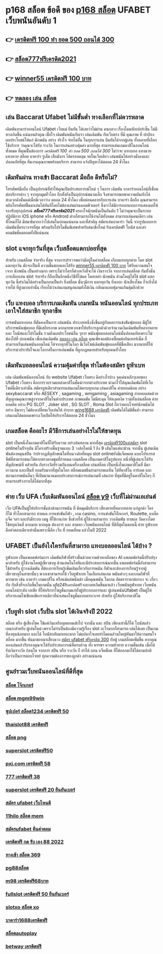 # p168 สล็อต ข้อดี ของ [p168 สล็อต](https://mabet.net/credit-free-new/) UFABET เว็บพนันอันดับ 1

## 👉 [เครดิตฟรี 100 ทํา ยอด 500 ถอนได้ 300](https://mabet.net/credit-free-new/)
## 👉 [สล็อต777ฟรีเครดิต2021](https://member.mabet.net/?action=login)
## 👉 [winner55 เครดิตฟรี 100 บาท](https://bio.link/tisawago)
## 👉 [ทดลอง เล่น สล็อต](https://mabet.net/pg-slot-credit-free/)

## เล่น Baccarat Ufabet ไม่มีขั้นต่ำ ทางเลือกที่ไม่ควรพลาด

 เดิมพันบาคาร่าออนไลน์  Ufabet เว็บแม่  ยืนยัน ได้เลยว่าไม่ผ่าน คนกลาง เรื่องโดนหักเปอร์เซ็น  ไม่มีทางเกิดขึ้น แน่นอนถ้าคุณ เชื่อใจ เดิมพันพนันกับเรา  เล่นเดิมพัน กับเว็บตรง ที่มี คุณภาพ ที่ ปกป้องผลประโยชน์ให้แก่ นักพนัน อย่าง จริงใจ  จ่ายไม่อั้น ในทุกการเล่น ยืนยันได้จากผู้เล่น ทั้งหลายที่เลือกใช้บริการ ว่าคุณจะได้รับ รางวัล ในการเล่นอย่างคุ้มค่า  มากที่สุด สามารถเล่นเกมคาสิโนออนไลน์ ทั้งหมด ที่คุณนีั้นต้องการ *เครดิตฟรี 100 ทํา ยอด 500 ถอนได้ 300* ไม่ว่าจะ แทงบอล แทงมวย แทงหวย สล็อต บาคาร่า รูเล็ต เสือมังกร ได้ครอบคลุม  จบในเว็บเดียว เล่นพนันได้อย่างมั่งคงและปลอดภัยที่สุด ทีมงานคุณภาพพร้อมบริการ สามารถ แจ้งปัญหาได้ตลอด 24 ชั่วโมง

## เดิมพันผ่าน ทางเข้า Baccarat มือถือ  ดีหรือไม่?

 โทรศัพท์มือถือ  เป็นอุปกรณ์ที่ทำให้คุณเปิดประสบการณ์ใหม่ ๆ ในการ  เดิมพัน  บาคาร่าออนไลน์ที่เชื่อมต่อบริการต่าง ๆ จากทุกมุมทั่วโลก อีกทั้งยังเป็นอุปกรณ์ขนาดเล็ก จึงสามารถพกพาความบันเทิงได้สะดวกดังนั้นแค่เมื่อมีเวลาว่าง  ตลอด 24 ชั่วโมง  เพื่อผ่อนคลายกับการเล่น บาคาร่า มือถือ คุณสามารถหยิบโทรศัพท์ขึ้นมาเล่นได้ทันทีโดยไม่ต้องเล่นผ่านคอมพิวเตอร์ ซึ่งเราได้มีการออกแบบการแสดงผลให้รองรับทุกอุปกรณ์ ***สล็อต777ฟรีเครดิต2021***  ครองใจนักพนันเป็นอันดับ 1  ไม่ว่าคุณจะเป็นระบบปฏิบัติการ iOS iphone หรือ Android ต่างก็สามารถใช้งานได้ทั้งหมด สามารถเล่นคนเดียว เล่นที่ไหนก็ได้ มีสมาธิมากกว่าไปเล่นในบ่อนแน่นอน และที่สำคัญ สมัครเล่นบาคาร่า วันนี้ จากรูปแบบการเดิมพันที่ครบวงจรที่สุด พร้อมรับโปรโมชั่นพิเศษสำหรับสมาชิกใหม่ รับเครดิตฟรี โบนัส และค่าคอมมิชชั่นตลอดทั้งปีแน่นอน


##  slot  แจกทุกวันที่สุด เว็บสล็อตแตกบ่อยที่สุด

สำหรับ เกมสล็อต จ่ายจริง ที่สุด จากการสำรวจพบว่ามีอยู่ในค่ายสล็อต เกือบแทบทุกค่าย โดย slot  แตกทุกวัน  มักจะเป็นที่ ความชื่นชอบและได้รับ  [winner55 เครดิตฟรี 100 บาท](https://mabet.net/pg-slot-credit-free/) ได้รับความสนใจ เจาก นักพนัน  เป็นอย่างมาก  เพราะไม่ว่าใครก็ต่างหวังที่จะได้ เงินรางวัล  จากการเล่นสล็อต กันทั้งนั้น การเลือกเล่น slot  จ่ายจริง  ก็ถือเป็นอีกหนึ่งวิธีที่ได้ผล โดยเหล่า นักพนัน  ส่วนใหญ่ได้ใช้ slot  แตกทุกวัน นี้ทำเงินได้อย่างเป็นกอบเป็นกำ ยิ่งสล็อต นั้นๆมีการ แตกทุกวัน  ยิ่งเยอะ นักเสี่ยงโชค ก็จะยิ่งได้ รายได้ ที่สูงมากเท่านั้น เรียกได้ว่าเล่นเกมสนุกแถมยังได้เงิน  กลับมาแบบคุ้มจนเกินคุ้มอีกด้วย


## เว็บ แทงบอล  บริการเกมเดิมพัน เกมพนัน พนันออนไลน์ ทุกประเภทเอาใจใส่สมาชิก ทุกอาชีพ

การพนันแทงบอล ที่มั่นคงเป็นการ เล่นพนัน ประเภทหนึ่งซึ่งขึ้นอยู่กับผลการแข่งขันฟุตบอล มีผู้ให้บริการพนันฟุตบอล ที่มีเสถียรภาพ มากมายพวกเขาให้บริการลูกค้าด้วยจำนวนเงินเดิมพันที่หลากหลายและ โบนัสและโปรโมชั่น รวมถึงผลประโยชน์อื่น ๆการ พนันฟุตบอลออนไลน์นั้นปลอดภัยเพราะไม่ต้องไปที่ บ่อนพนัน เพื่อเล่นเดิมพัน [ทดลอง เล่น สล็อต](https://mabet.net/credit-free-100/) คุณเพียงแค่ต้องเชื่อมต่ออินเทอร์เน็ต ก็สามารถเริ่มเล่นพนันออนไลน์ ได้จากทุกที่ในโลก มีเว็บไซต์เดิมพันฟุตบอลที่มีชื่อเสียง มากมายที่ให้บริการน่าประทับใจและโอกาสในการเล่นพนัน ที่ถูกกฎหมายสำหรับทุกคนทั่วโลก 

##  เดิมพันบอลออนไลน์ ความคุ้มค่าที่สุด ทำไมต้องสมัคร ยูฟ่าเบท 

เล่น เดิมพันพนันออนไลน์ กับ website  Ufabet เว็บตรง ดีอย่างไรบ้าง จุดเด่นหลักๆเลยของ Ufabet เว็บตรง  คือการรวบรวมแหล่งคาสิโนชั้นนำจากต่างประเทศ นำมาไว้ให้คุณเดิมพันได้ที่เว็บไซค์นี้เดียวเท่านั้น สมัครยูสเดียวสามารถเล่นเกมได้ครบทุกเกม เล่นคาสิโน ค่ายยอดนิยม   อย่าง  sexybaccarat หรือ AESEXY , sagaming , wmgaming , asiagaming ถ่ายทอดสดด้วยสัญญาณคุณภาพสูงจากคาสิโนในต่างประเทศ ภาพคมชัด  ไม่มีสะดุด  ให้หงุดหงิด  รวมทั้งเล่นสล็อต ค่ายยอดฮิต  อย่าง PG SLOT , Joker slot , SG SLOT , Roma Slot ถือว่าตอบโจทย์นักพนันได้อย่าง ดีมากๆ ไม่ต้องเปลี่ยนเว็บเล่นให้ ลำบาก [wing1688 เครดิตฟรี](https://mabet.net/register/) เดิมพันได้ไม่มีขั้นต่ำ สามารถเล่นเกมได้ตลอดเพราะเว็บเปิดให้บริการได้ตลอด 24 ชั่วโมง


##  เกมสล็อต คืออะไร มีวิธีการเล่นอย่างไรไม่ให้ขาดทุน

 slot เป็นหนึ่งในเกมคาสิโนที่ได้รับความ อย่างล้นหลาม มากที่สุด [เครดิตฟรี100แค่สมัคร](https://member.mabet.net/?action=login)  slot onlineในปัจจุบัน มีโครงสร้างพื้นฐานแบบ 3 วงล้อโดยมี 1 ถึง 9 เส้นในแต่ละม้วน จากนั้น ผู้เล่นเดิมพันต้องหมุนสปิน ว่าปรากฏสัญลักษณ์ใดที่บนวงล้อที่หมุน  slot onlineยังมีแจ็คพอต แบบโปรเกรสซีฟที่สามารถชนะได้หากตรงตามชุดที่กำหนด เกมสล็อต เป็นเกมคาสิโนรูปแบบ หนึ่งที่ผู้เล่นจะได้รับสัญลักษณ์ที่ คล้ายกัน กับรางวัลที่รวมกันบนเครื่องสล็อต เล่นสล็อต เป็นหนึ่งในเกมคาสิโนที่ มีมายาวนาน และเป็นที่ ยอมรับมากที่สุดในโลก สล็อตแมชชีนสามารถพบเห็น ได้ที่คาสิโน อาร์เคด และสถานการพนันอื่นๆ ที่เปิดมานานมอบประสบการณ์การเล่นเกมที่ เล่นง่าย ที่สุดที่มีอยู่ในคาสิโนใดๆ ก็สามารถสร้างรายได้ได้มากที่สุด 

## ค่าย เว็บ UFA  เว็บเดิมพันออนไลน์   [สล็อต y9](https://mabet.net/) เว็บที่ไม่ผ่านเอเย่นต์ 

เว็บ UFAเป็นผู้ให้บริการชั้นนำด้านการพนัน ที่ มีหมุดมีบริการ เสี่ยงทายที่หลากหลาย แก่ลูกค้า  ใครก็ได้ ทั่วโลกสามารถ   ทายผล การแข่งขันกีฬา , เกม casino, การแข่งขันโป๊กเกอร์,  Roulette, แบล็คแจ็ค  ฯลฯ และยังมีระบบ เมนู ที่ใช้งานง่าย ซึ่งช่วยให้ ผู้ใช้งานสามารถ วางเดิมพัน ทายผล วัดดวงโดยใช้สกุลเงินที่ มากมาย  หากคุณ ต้องการ  และ  ตามหา เว็บพนันออนไลน์  ที่ดีที่สุดในตอนนี้ ค่าย  ยูฟ่าเบท  คือคำตอบเดียวเท่านั้นเพราะนี้คือ เว็บ ที่  ยอดเยี่ยม แล้วในปี 2022

## UFABET เป็นยังไงใครกันที่สามารถ แทงบอลออนไลน์  ได้บ้าง ?

 ยูฟ่าเบท เป็นแพลตฟอร์มการ เดิมพันกีฬาที่สร้างขึ้นด้วยความช่วยเหลือของ AI แพลตฟอร์มนี้ปรับปรุง มาสำหรับ ผู้ใช้งานโดยผู้เชี่ยวชาญ ด้านเทคโนโลยีและมีประสบการณ์มากขึ้น แพลตฟอร์มนี้ยังสามารถใช้สำหรับ ผู้วางเดิมพัน ที่ต้องการเรียนรู้เพิ่มเติมเกี่ยวกับการพนัน กีฬาและต้องการเรียนรู้จากผู้เชี่ยวชาญในสาขานั้นๆ พวกเขาสามารถใช้  เว็บยูฟ่าเบท ในเลือกเล่นเกม พนันต่างๆ และเกมกีฬาที่มากมาย เช่น บาคาร่า เกมคาสิโน หรือแม้แต่พนันม้า เมื่อคุณพนัน ในเกม อัตตราราคาต่อรอง จะ เกี่ยวกับ กับสิ่งที่จะเกิดขึ้นในเกมนั้น *ufa24hเครดิตฟรี* และเคยเกิดขึ้นมาแล้ว  เว็บพนันยูฟ่าเบท  เว็บพนันออนไลน์ระดับ เอเชีย ที่ให้บริการโซลูชั่นเกมแก่ทั้งผู้ประกอบการและ ผู้เล่นพนันUfabet เป็นผู้ให้บริการเกมโซเชียลเพียงรายเดียวที่นำเสนอโซลูชั่นแบบครบวงจร สำหรับ ผู้ให้บริการคาสิโน 


## เว็บยูฟ่า slot  เว็บปั่น slot ได้เงินจริงปี 2022

สล็อต หรือ ตู้เสี่ยงโชค ใช้แค่เงินเหรียญหยอดเข้าไป จากนั้น แตะ   สปิน  เพียงเท่านี้ก็ได้ โบนัสแล้ว เหมาะสำหรับ ผู้เล่นใหม่  เพราะไม่จำเป็นต้องมีความรู้เรื่อง slot อะไรมากก็สามารถ เล่นได้เลย เป็นเกมที่ลงทุนน้อยมาก และได้ โบนัสกลับมาเยอะมาก ไม่แปลกใจเลยทำไมคนส่วนใหญ่หันมาให้ความสนใจสล็อต มากขึ้น หันมาชอบมาเสี่ยงดวง [สมัคร ufabet ฟรีเครดิต 300](https://mabet.net/) กับตู้  เกมสล็อตเพิ่มขึ้น หากคุณลองเล่นแล้วรับรองคุณจะได้รับประสบการณ์ที่ครบถ้วน ทั้ง หรรษา ความท้าทาย ความตื่นเต้น เมื่อได้รับเงินรางวัล ก้อนโต จากการ  สปิน หรือ รางวัล  ก็ ทำได้ ถอน  แจ็คพ็อต ที่ได้ออกมาใช้ได้ตามปกติ ถือว่าเป็นการตอบโจทย์ ทุกความต้องการของลูกค้า อย่างแน่นอน 


## ศูนย์รวมเว็บพนันออนไลน์ที่ดีที่สุด

### [สล็อต โจ๊กเกอร์](https://atom.io/themes/MABET.net%20สล็อตแจกโบนัส%20รวม%20ซุปเปอร์%20สล็อต%20008%20สล็อต%20ฝาก%2020%20รับ%20100%20แตกหนัก)
### [สล็อต mgm99win](https://atom.io/themes/MABET.net%20สล็อตแจกโบนัส%20เครดิตฟรี%2030%20บาท%20ไม่ต้องแชร์%20008%20สล็อต%20ฝาก%2020%20รับ%20100%20แตกหนัก)
### [ซุปเปอร์ สล็อต1234 เครดิตฟรี 50](https://atom.io/themes/MABET.net%20สล็อตแจกโบนัส%20เครดิตฟรี%2020กดรับเอง%20008%20สล็อต%20ฝาก%2020%20รับ%20100%20แตกหนัก)
### [thaislot88 เครดิตฟรี](https://atom.io/themes/MABET.net%20สล็อตแจกโบนัส%20superslot789%20เครดิตฟรี%2050%20ยืนยันเบอร์%20รับเครดิต%20เลย%20008%20สล็อต%20ฝาก%2020%20รับ%20100%20แตกหนัก)
### [สล็อต png](https://atom.io/themes/MABET.net%20สล็อตแจกโบนัส%20รวมค่าย%20สล็อต%20ฝาก10รับ100%20008%20สล็อต%20ฝาก%2020%20รับ%20100%20แตกหนัก)
### [superslot เครดิตฟรี50](https://atom.io/themes/MABET.net%20สล็อตแจกโบนัส%20kingkongสล็อต%20008%20สล็อต%20ฝาก%2020%20รับ%20100%20แตกหนัก)
### [pxj.com เครดิตฟรี 58](https://atom.io/themes/MABET.net%20สล็อตแจกโบนัส%20สล็อตxovip%20008%20สล็อต%20ฝาก%2020%20รับ%20100%20แตกหนัก)
### [777 เครดิตฟรี 38](https://atom.io/themes/MABET.net%20สล็อตแจกโบนัส%20918kiss%20เครดิตฟรี%20100%20008%20สล็อต%20ฝาก%2020%20รับ%20100%20แตกหนัก)
### [superslot เครดิตฟรี 20 ยืนยันเบอร์](https://atom.io/themes/MABET.net%20สล็อตแจกโบนัส%20คิง%20สล็อต%20008%20สล็อต%20ฝาก%2020%20รับ%20100%20แตกหนัก)
### [สมัคร ufabet เว็บไหนดี](https://atom.io/themes/MABET.net%20สล็อตแจกโบนัส%20สล็อต%20ลิง%20008%20สล็อต%20ฝาก%2020%20รับ%20100%20แตกหนัก)
### [11hilo สล็อต mem](https://atom.io/themes/MABET.net%20สล็อตแจกโบนัส%20สล็อต%20เกมส์%20ไหนดี%20โบนัสแตกบ่อย%202021%20008%20สล็อต%20ฝาก%2020%20รับ%20100%20แตกหนัก)
### [สมัครufabet คืนค่าคอม](https://atom.io/themes/MABET.net%20สล็อตแจกโบนัส%20เครดิตฟรี50%20ยืนยันเบอร์ล่าสุด%20008%20สล็อต%20ฝาก%2020%20รับ%20100%20แตกหนัก)
### [เครดิตฟรี กด รับ เอง 88 2022](https://atom.io/themes/MABET.net%20สล็อตแจกโบนัส%20รวม%20เว็บ%20สล็อต%20ออ%20โต้%20pg%20008%20สล็อต%20ฝาก%2020%20รับ%20100%20แตกหนัก)
### [ทางเข้า สล็อต 369](https://atom.io/themes/MABET.net%20สล็อตแจกโบนัส%20superslot%20เครดิตฟรี%2050%20แค่สมัคร%20008%20สล็อต%20ฝาก%2020%20รับ%20100%20แตกหนัก)
### [pg88สล็อต](https://atom.io/themes/MABET.net%20สล็อตแจกโบนัส%20v9สล็อต%20008%20สล็อต%20ฝาก%2020%20รับ%20100%20แตกหนัก)
### [m98 เครดิตฟรี68บาท](https://atom.io/themes/MABET.net%20สล็อตแจกโบนัส%20บา%20ค่า%20ร่า%20สล็อต%20008%20สล็อต%20ฝาก%2020%20รับ%20100%20แตกหนัก)
### [fullslot เครดิตฟรี 50 ยืนยันเบอร์](https://atom.io/themes/MABET.net%20สล็อตแจกโบนัส%20เข้า%20สู่ระบบ%20สล็อต%206666%20008%20สล็อต%20ฝาก%2020%20รับ%20100%20แตกหนัก)
### [slotxo สล็อต xo](https://atom.io/themes/MABET.net%20สล็อตแจกโบนัส%20chudjen%20bet%20เครดิตฟรี%20008%20สล็อต%20ฝาก%2020%20รับ%20100%20แตกหนัก)
### [บาคาร่า1688เครดิตฟรี](https://atom.io/themes/MABET.net%20สล็อตแจกโบนัส%20สล็อตy9%20008%20สล็อต%20ฝาก%2020%20รับ%20100%20แตกหนัก)
### [สล็อตautoplay](https://atom.io/themes/MABET.net%20สล็อตแจกโบนัส%20สล็อต%20เติม%20true%20wallet%20ฝาก-ถอน%20ไม่มี%20ขั้น%20ต่ํา%202020%20008%20สล็อต%20ฝาก%2020%20รับ%20100%20แตกหนัก)
### [betway เครดิตฟรี](https://atom.io/themes/MABET.net%20สล็อตแจกโบนัส%20z8%20เครดิตฟรี%202021%20008%20สล็อต%20ฝาก%2020%20รับ%20100%20แตกหนัก)